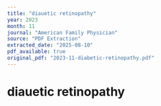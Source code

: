 ```yaml
---
title: "diauetic retinopathy"
year: 2023
month: 11
journal: "American Family Physician"
source: "PDF Extraction"
extracted_date: "2025-08-10"
pdf_available: true
original_pdf: "2023-11-diabetic-retinopathy.pdf"
---
```


# diauetic retinopathy

